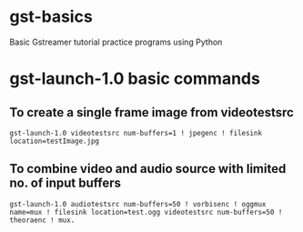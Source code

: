 # gst-basics
Basic Gstreamer tutorial practice programs using Python

# gst-launch-1.0 basic commands

## To create a single frame image from videotestsrc

```
gst-launch-1.0 videotestsrc num-buffers=1 ! jpegenc ! filesink location=testImage.jpg
```

## To combine video and audio source with limited no. of input buffers

```
gst-launch-1.0 audiotestsrc num-buffers=50 ! vorbisenc ! oggmux name=mux ! filesink location=test.ogg videotestsrc num-buffers=50 ! theoraenc ! mux.
```
